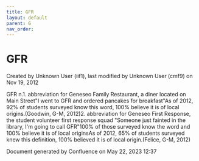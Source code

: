 ```yaml
---
title: GFR
layout: default
parent: G
nav_order:
---
```


# GFR

Created by  Unknown User (iif1), last modified by  Unknown User (cmf9) on Nov 19, 2012

GFR n.1. abbreviation for Geneseo Family Restaurant, a diner located on Main Street&quot;I went to GFR and ordered pancakes for breakfast&quot;As of 2012, 92% of students surveyed know this word, 100% believe it is of local origins.(Goodwin, G-M, 2012)2. abbreviation for Geneseo First Response, the student volunteer first response squad &quot;Someone just fainted in the library, I'm going to call GFR&quot;100% of those surveyed know the word and 100% believe it is of local originsAs of 2012, 65% of students surveyed knew this definition, 100% believed it is of local origin.(Felice, G-M, 2012)

Document generated by Confluence on May 22, 2023 12:37


